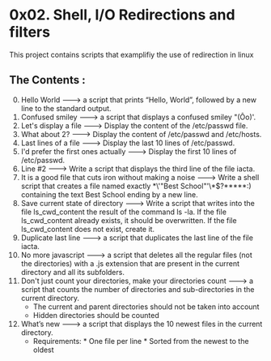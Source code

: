 # 0x02. Shell, I/O Redirections and filters
This project contains scripts that examplifiy the use of redirection in linux 

## The Contents :
0. Hello World ---> a script that prints “Hello, World”, followed by a new line to the standard output.
1. Confused smiley ---> a script that displays a confused smiley "(Ôo)'.
2. Let's display a file ---> Display the content of the /etc/passwd file.
3. What about 2? ---> Display the content of /etc/passwd and /etc/hosts.
4. Last lines of a file ---> Display the last 10 lines of /etc/passwd.
5. I'd prefer the first ones actually ---> Display the first 10 lines of /etc/passwd.
6. Line #2 ---> Write a script that displays the third line of the file iacta.
7. It is a good file that cuts iron without making a noise ---> Write a shell script that creates a file named exactly \*\\'"Best School"\'\\*$\?\*\*\*\*\*:) containing the text Best School ending by a new line.
8. Save current state of directory ---> Write a script that writes into the file ls_cwd_content the result of the command ls -la. If the file ls_cwd_content already exists, it should be overwritten. If the file ls_cwd_content does not exist, create it.
9. Duplicate last line ---> a script that duplicates the last line of the file iacta.
10. No more javascript ---> a script that deletes all the regular files (not the directories) with a .js extension that are present in the current directory and all its subfolders.
11. Don't just count your directories, make your directories count ---> a script that counts the number of directories and sub-directories in the current directory.
    * The current and parent directories should not be taken into account
    * Hidden directories should be counted
12. What’s new ---> a script that displays the 10 newest files in the current directory.
	* Requirements:
    		* One file per line
    		* Sorted from the newest to the oldest

